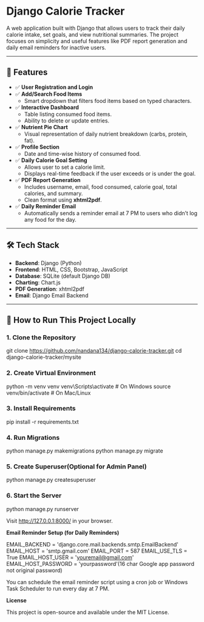 # Django Calorie Tracker

A web application built with Django that allows users to track their daily calorie intake, set goals, and view nutritional summaries. The project focuses on simplicity and useful features like PDF report generation and daily email reminders for inactive users.

---

## 🌟 Features

- ✅ **User Registration and Login**
- ✅ **Add/Search Food Items**
  - Smart dropdown that filters food items based on typed characters.
- ✅ **Interactive Dashboard**
  - Table listing consumed food items.
  - Ability to delete or update entries.
- ✅ **Nutrient Pie Chart**
  - Visual representation of daily nutrient breakdown (carbs, protein, fat).
- ✅ **Profile Section**
  - Date and time-wise history of consumed food.
- ✅ **Daily Calorie Goal Setting**
  - Allows user to set a calorie limit.
  - Displays real-time feedback if the user exceeds or is under the goal.
- ✅ **PDF Report Generation**
  - Includes username, email, food consumed, calorie goal, total calories, and summary.
  - Clean format using **xhtml2pdf**.
- ✅ **Daily Reminder Email**
  - Automatically sends a reminder email at 7 PM to users who didn’t log any food for the day.

---

## 🛠️ Tech Stack

- **Backend**: Django (Python)
- **Frontend**: HTML, CSS, Bootstrap, JavaScript
- **Database**: SQLite (default Django DB)
- **Charting**: Chart.js
- **PDF Generation**: xhtml2pdf
- **Email**: Django Email Backend

---

## 🚀 How to Run This Project Locally

### 1. Clone the Repository

git clone https://github.com/nandana134/django-calorie-tracker.git
cd django-calorie-tracker/mysite

### 2. Create Virtual Environment

python -m venv venv
venv\Scripts\activate     # On Windows
source venv/bin/activate  # On Mac/Linux

### 3. Install Requirements

pip install -r requirements.txt

### 4. Run Migrations

python manage.py makemigrations
python manage.py migrate

### 5. Create Superuser(Optional for Admin Panel)

python manage.py createsuperuser

### 6. Start the Server

python manage.py runserver

Visit http://127.0.0.1:8000/ in your browser.

**Email Reminder Setup (for Daily Reminders)**

EMAIL_BACKEND = 'django.core.mail.backends.smtp.EmailBackend'
EMAIL_HOST = 'smtp.gmail.com'
EMAIL_PORT = 587
EMAIL_USE_TLS = True
EMAIL_HOST_USER = 'youremail@gmail.com'
EMAIL_HOST_PASSWORD = 'yourpassword'(16 char Google app password not original password)

You can schedule the email reminder script using a cron job or Windows Task Scheduler to run every day at 7 PM.

**License**

This project is open-source and available under the MIT License.








